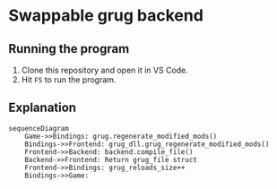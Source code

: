 # Swappable grug backend

## Running the program

1. Clone this repository and open it in VS Code.
2. Hit `F5` to run the program.

## Explanation

```mermaid
sequenceDiagram
    Game->>Bindings: grug.regenerate_modified_mods()
    Bindings->>Frontend: grug_dll.grug_regenerate_modified_mods()
    Frontend->>Backend: backend.compile_file()
    Backend->>Frontend: Return grug_file struct
    Frontend->>Bindings: grug_reloads_size++
    Bindings->>Game: 
```
